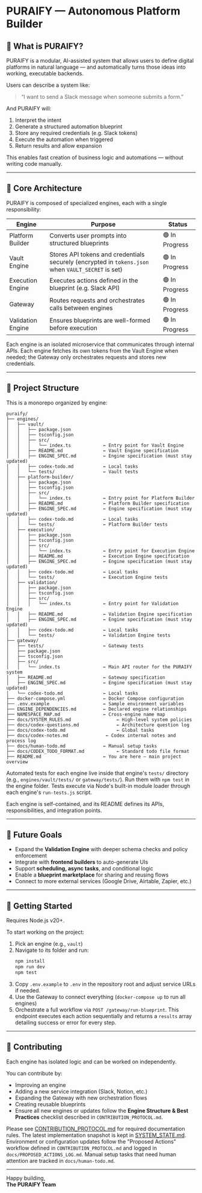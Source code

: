 # PURAIFY — Autonomous Platform Builder

## 🧠 What is PURAIFY?

PURAIFY is a modular, AI-assisted system that allows users to define digital platforms in natural language — and automatically turns those ideas into working, executable backends.

Users can describe a system like:
> “I want to send a Slack message when someone submits a form.”

And PURAIFY will:
1. Interpret the intent
2. Generate a structured automation blueprint
3. Store any required credentials (e.g. Slack tokens)
4. Execute the automation when triggered
5. Return results and allow expansion

This enables fast creation of business logic and automations — without writing code manually.

---

## 🔧 Core Architecture

PURAIFY is composed of specialized engines, each with a single responsibility:

| Engine | Purpose | Status |
|---|---|---|
| Platform Builder | Converts user prompts into structured blueprints | 🟢 In Progress |
| Vault Engine | Stores API tokens and credentials securely (encrypted in `tokens.json` when `VAULT_SECRET` is set) | 🟢 In Progress |
| Execution Engine | Executes actions defined in the blueprint (e.g. Slack API) | 🟢 In Progress |
| Gateway | Routes requests and orchestrates calls between engines | 🟢 In Progress |
| Validation Engine | Ensures blueprints are well-formed before execution | 🟢 In Progress |

Each engine is an isolated microservice that communicates through internal APIs.
Each engine fetches its own tokens from the Vault Engine when needed; the Gateway only orchestrates requests and stores new credentials.

---

## 📁 Project Structure

This is a monorepo organized by engine:

```
puraify/
├── engines/
│   ├── vault/
│   │   ├── package.json
│   │   ├── tsconfig.json
│   │   ├── src/
│   │   │   └── index.ts            ← Entry point for Vault Engine
│   │   ├── README.md               ← Vault Engine specification
│   │   ├── ENGINE_SPEC.md          ← Engine specification (must stay updated)
│   │   ├── codex-todo.md           ← Local tasks
│   │   └── tests/                  ← Vault tests
│   ├── platform-builder/
│   │   ├── package.json
│   │   ├── tsconfig.json
│   │   ├── src/
│   │   │   └── index.ts            ← Entry point for Platform Builder
│   │   ├── README.md               ← Platform Builder specification
│   │   ├── ENGINE_SPEC.md          ← Engine specification (must stay updated)
│   │   ├── codex-todo.md           ← Local tasks
│   │   └── tests/                  ← Platform Builder tests
│   ├── execution/
│   │   ├── package.json
│   │   ├── tsconfig.json
│   │   ├── src/
│   │   │   └── index.ts            ← Entry point for Execution Engine
│   │   ├── README.md               ← Execution Engine specification
│   │   ├── ENGINE_SPEC.md          ← Engine specification (must stay updated)
│   │   ├── codex-todo.md           ← Local tasks
│   │   └── tests/                  ← Execution Engine tests
│   ├── validation/
│   │   ├── package.json
│   │   ├── tsconfig.json
│   │   ├── src/
│   │   │   └── index.ts            ← Entry point for Validation Engine
│   │   ├── README.md               ← Validation Engine specification
│   │   ├── ENGINE_SPEC.md          ← Engine specification (must stay updated)
│   │   ├── codex-todo.md           ← Local tasks
│   │   └── tests/                  ← Validation Engine tests
├── gateway/
│   ├── tests/                      ← Gateway tests
│   ├── package.json
│   ├── tsconfig.json
│   ├── src/
│   │   └── index.ts                ← Main API router for the PURAIFY system
│   ├── README.md                   ← Gateway specification
│   ├── ENGINE_SPEC.md              ← Engine specification (must stay updated)
│   └── codex-todo.md               ← Local tasks
├── docker-compose.yml              ← Docker Compose configuration
├── .env.example                    ← Sample environment variables
├── ENGINE_DEPENDENCIES.md          ← Declared engine relationships
├── NAMESPACE_MAP.md                ← Cross-engine name map
├── docs/SYSTEM_RULES.md                 ← High-level system policies
├── docs/codex-questions.md              ← Architecture question log
├── docs/codex-todo.md                   ← Global tasks
├── docs/codex-notes.md              ← Codex internal notes and process log
├── docs/human-todo.md              ← Manual setup tasks
├── docs/CODEX_TODO_FORMAT.md            ← Standard todo file format
├── README.md                       ← You are here — main project overview
```

Automated tests for each engine live inside that engine's `tests/` directory (e.g., `engines/vault/tests/` or `gateway/tests/`). Run them with `npm test` in the engine folder. Tests execute via Node's built-in module loader through each engine's `run-tests.js` script.

Each engine is self-contained, and its README defines its APIs, responsibilities, and integration points.

---

## 🔮 Future Goals

- Expand the **Validation Engine** with deeper schema checks and policy enforcement
- Integrate with **frontend builders** to auto-generate UIs
- Support **scheduling, async tasks**, and conditional logic
- Enable a **blueprint marketplace** for sharing and reusing flows
- Connect to more external services (Google Drive, Airtable, Zapier, etc.)

---

## 🚀 Getting Started
Requires Node.js v20+.

To start working on the project:

1. Pick an engine (e.g., `vault`)
2. Navigate to its folder and run:
   ```bash
   npm install
   npm run dev
   npm test
   ```
3. Copy `.env.example` to `.env` in the repository root and adjust service URLs if needed.
3. Use the Gateway to connect everything (`docker-compose up` to run all engines)
4. Orchestrate a full workflow via `POST /gateway/run-blueprint`.
   This endpoint executes each action sequentially and returns a
   `results` array detailing success or error for every step.

---

## 🤝 Contributing

Each engine has isolated logic and can be worked on independently.

You can contribute by:
- Improving an engine
- Adding a new service integration (Slack, Notion, etc.)
- Expanding the Gateway with new orchestration flows
- Creating reusable blueprints
- Ensure all new engines or updates follow the **Engine Structure & Best Practices** checklist described in `CONTRIBUTION_PROTOCOL.md`.

Please see [CONTRIBUTION_PROTOCOL.md](docs/CONTRIBUTION_PROTOCOL.md) for required
documentation rules. The latest implementation snapshot is kept in
[SYSTEM_STATE.md](SYSTEM_STATE.md).
Environment or configuration updates follow the "Proposed Actions" workflow defined in
`CONTRIBUTION_PROTOCOL.md` and logged in `docs/PROPOSED_ACTIONS_LOG.md`.
Manual setup tasks that need human attention are tracked in `docs/human-todo.md`.

---

Happy building,  
**The PURAIFY Team**

